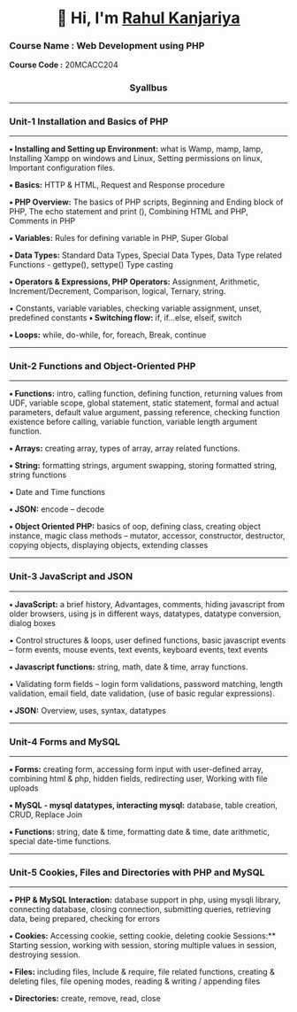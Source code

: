 <h1 align="center">👋 Hi, I'm <a href="https://www.linkedin.com/in/rahul-kanjariya-6672411ab/" target="_blank"> Rahul Kanjariya </a></h1>

### Course Name : Web Development using PHP

**Course Code :** 20MCACC204
<h3 align="center">Syallbus</h3>

----
### Unit-1 Installation and Basics of PHP
------
**▪ Installing and Setting up Environment:** what is Wamp, mamp, lamp, Installing Xampp on
windows and Linux, Setting permissions on linux, Important configuration files.

**▪ Basics:** HTTP & HTML, Request and Response procedure

**▪ PHP Overview:** The basics of PHP scripts, Beginning and Ending block of PHP, The echo
statement and print (), Combining HTML and PHP, Comments in PHP

**▪ Variables:** Rules for defining variable in PHP, Super Global

**▪ Data Types:** Standard Data Types, Special Data Types, Data Type related Functions - gettype(),
settype() Type casting

**▪ Operators & Expressions, PHP Operators:** Assignment, Arithmetic, Increment/Decrement,
Comparison, logical, Ternary, string.

▪ Constants, variable variables, checking variable assignment, unset, predefined constants
**▪ Switching flow:** if, if…else, elseif, switch

**▪ Loops:** while, do-while, for, foreach, Break, continue

---------
### Unit-2 Functions and Object-Oriented PHP
---------
**▪ Functions:** intro, calling function, defining function, returning values from UDF, variable scope,
global statement, static statement, formal and actual parameters, default value argument,
passing reference, checking function existence before calling, variable function, variable length
argument function.

**▪ Arrays:** creating array, types of array, array related functions.

**▪ String:** formatting strings, argument swapping, storing formatted string, string functions

▪ Date and Time functions

**▪ JSON:** encode – decode

**▪ Object Oriented PHP:** basics of oop, defining class, creating object instance, magic class
methods – mutator, accessor, constructor, destructor, copying objects, displaying objects,
extending classes

------------
### Unit-3 JavaScript and JSON
------------
**▪ JavaScript:** a brief history, Advantages, comments, hiding javascript from older browsers, using
js in different ways, datatypes, datatype conversion, dialog boxes

▪ Control structures & loops, user defined functions, basic javascript events – form events,
mouse events, text events, keyboard events, text events

**▪ Javascript functions:** string, math, date & time, array functions.

▪ Validating form fields – login form validations, password matching, length validation, email
field, date validation, (use of basic regular expressions).

**▪ JSON:** Overview, uses, syntax, datatypes

---------------
### Unit-4 Forms and MySQL
------------------

**▪ Forms:** creating form, accessing form input with user-defined array, combining html & php,
hidden fields, redirecting user, Working with file uploads

**▪ MySQL - mysql datatypes, interacting mysql:** database, table creation, CRUD, Replace Join

**▪ Functions:** string, date & time, formatting date & time, date arithmetic, special date-time
functions.

-------------------
### Unit-5 Cookies, Files and Directories with PHP and MySQL
------------------------
**▪ PHP & MySQL Interaction:** database support in php, using mysqli library, connecting database,
closing connection, submitting queries, retrieving data, being prepared, checking for errors

**▪ Cookies:** Accessing cookie, setting cookie, deleting cookie Sessions:** Starting session, working
with session, storing multiple values in session, destroying session.

**▪ Files:** including files, Include & require, file related functions, creating & deleting files, file
opening modes, reading & writing / appending files

**▪ Directories:** create, remove, read, close
